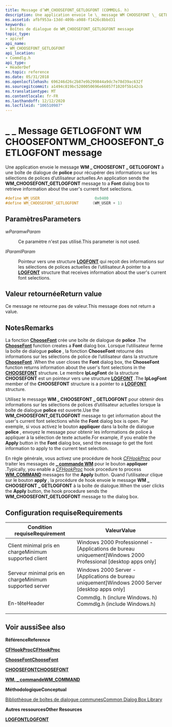```yaml
---
title: Message d’WM_CHOOSEFONT_GETLOGFONT (COMMDLG. h)
description: Une application envoie le \_ message WM CHOOSEFONT \_ GETLOGFONT à une boîte de dialogue de police pour récupérer des informations sur les sélections de polices d’utilisateur actuelles.
ms.assetid: afbf953a-13dd-409b-a988-f1426c8bbd31
keywords:
- Boîtes de dialogue de WM_CHOOSEFONT_GETLOGFONT message
topic_type:
- apiref
api_name:
- WM_CHOOSEFONT_GETLOGFONT
api_location:
- Commdlg.h
api_type:
- HeaderDef
ms.topic: reference
ms.date: 05/31/2018
ms.openlocfilehash: 696246d26c2b87e9b299844a9dc7e78d39ac632f
ms.sourcegitcommit: a1494c819bc5200050696e66057f1020f5b142cb
ms.translationtype: MT
ms.contentlocale: fr-FR
ms.lasthandoff: 12/12/2020
ms.locfileid: "106510987"
---
```

# <a name="wm_choosefont_getlogfont-message"></a><span data-ttu-id="8a49c-104">\_ \_ Message GETLOGFONT WM CHOOSEFONT</span><span class="sxs-lookup"><span data-stu-id="8a49c-104">WM\_CHOOSEFONT\_GETLOGFONT message</span></span>

<span data-ttu-id="8a49c-105">Une application envoie le message **WM \_ CHOOSEFONT \_ GETLOGFONT** à une boîte de dialogue de **police** pour récupérer des informations sur les sélections de polices d’utilisateur actuelles.</span><span class="sxs-lookup"><span data-stu-id="8a49c-105">An application sends the **WM\_CHOOSEFONT\_GETLOGFONT** message to a **Font** dialog box to retrieve information about the user's current font selections.</span></span>


```C++
#define WM_USER                        0x0400
#define WM_CHOOSEFONT_GETLOGFONT      (WM_USER + 1)
```



## <a name="parameters"></a><span data-ttu-id="8a49c-106">Paramètres</span><span class="sxs-lookup"><span data-stu-id="8a49c-106">Parameters</span></span>

<dl> <dt>

<span data-ttu-id="8a49c-107">*wParam*</span><span class="sxs-lookup"><span data-stu-id="8a49c-107">*wParam*</span></span> 
</dt> <dd>

<span data-ttu-id="8a49c-108">Ce paramètre n'est pas utilisé.</span><span class="sxs-lookup"><span data-stu-id="8a49c-108">This parameter is not used.</span></span>

</dd> <dt>

<span data-ttu-id="8a49c-109">*lParam*</span><span class="sxs-lookup"><span data-stu-id="8a49c-109">*lParam*</span></span> 
</dt> <dd>

<span data-ttu-id="8a49c-110">Pointeur vers une structure [**LOGFONT**](/windows/win32/api/wingdi/ns-wingdi-logfonta) qui reçoit des informations sur les sélections de polices actuelles de l’utilisateur.</span><span class="sxs-lookup"><span data-stu-id="8a49c-110">A pointer to a [**LOGFONT**](/windows/win32/api/wingdi/ns-wingdi-logfonta) structure that receives information about the user's current font selections.</span></span>

</dd> </dl>

## <a name="return-value"></a><span data-ttu-id="8a49c-111">Valeur retournée</span><span class="sxs-lookup"><span data-stu-id="8a49c-111">Return value</span></span>

<span data-ttu-id="8a49c-112">Ce message ne retourne pas de valeur.</span><span class="sxs-lookup"><span data-stu-id="8a49c-112">This message does not return a value.</span></span>

## <a name="remarks"></a><span data-ttu-id="8a49c-113">Notes</span><span class="sxs-lookup"><span data-stu-id="8a49c-113">Remarks</span></span>

<span data-ttu-id="8a49c-114">La fonction [**ChooseFont**](/windows/win32/api/commdlg/ns-commdlg-choosefonta) crée une boîte de dialogue de **police** .</span><span class="sxs-lookup"><span data-stu-id="8a49c-114">The [**ChooseFont**](/windows/win32/api/commdlg/ns-commdlg-choosefonta) function creates a **Font** dialog box.</span></span> <span data-ttu-id="8a49c-115">Lorsque l’utilisateur ferme la boîte de dialogue **police** , la fonction **ChooseFont** retourne des informations sur les sélections de police de l’utilisateur dans la structure [**ChooseFont**](/windows/win32/api/commdlg/ns-commdlg-choosefonta) .</span><span class="sxs-lookup"><span data-stu-id="8a49c-115">When the user closes the **Font** dialog box, the **ChooseFont** function returns information about the user's font selections in the [**CHOOSEFONT**](/windows/win32/api/commdlg/ns-commdlg-choosefonta) structure.</span></span> <span data-ttu-id="8a49c-116">Le membre **lpLogFont** de la structure **CHOOSEFONT** est un pointeur vers une structure [**LOGFONT**](/windows/win32/api/wingdi/ns-wingdi-logfonta) .</span><span class="sxs-lookup"><span data-stu-id="8a49c-116">The **lpLogFont** member of the **CHOOSEFONT** structure is a pointer to a [**LOGFONT**](/windows/win32/api/wingdi/ns-wingdi-logfonta) structure.</span></span>

<span data-ttu-id="8a49c-117">Utilisez le message **WM \_ CHOOSEFONT \_ GETLOGFONT** pour obtenir des informations sur les sélections de polices d’utilisateur actuelles lorsque la boîte de dialogue **police** est ouverte.</span><span class="sxs-lookup"><span data-stu-id="8a49c-117">Use the **WM\_CHOOSEFONT\_GETLOGFONT** message to get information about the user's current font selections while the **Font** dialog box is open.</span></span> <span data-ttu-id="8a49c-118">Par exemple, si vous activez le bouton **appliquer** dans la boîte de dialogue **police** , envoyez le message pour obtenir les informations de police à appliquer à la sélection de texte actuelle.</span><span class="sxs-lookup"><span data-stu-id="8a49c-118">For example, if you enable the **Apply** button in the **Font** dialog box, send the message to get the font information to apply to the current text selection.</span></span>

<span data-ttu-id="8a49c-119">En règle générale, vous activez une procédure de hook [*CFHookProc*](/windows/win32/api/commdlg/nc-commdlg-lpcfhookproc) pour traiter les messages de [**\_ commande WM**](/windows/desktop/menurc/wm-command) pour le bouton **appliquer** .</span><span class="sxs-lookup"><span data-stu-id="8a49c-119">Typically, you enable a [*CFHookProc*](/windows/win32/api/commdlg/nc-commdlg-lpcfhookproc) hook procedure to process [**WM\_COMMAND**](/windows/desktop/menurc/wm-command) messages for the **Apply** button.</span></span> <span data-ttu-id="8a49c-120">Quand l’utilisateur clique sur le bouton **apply** , la procédure de hook envoie le message **WM \_ CHOOSEFONT \_ GETLOGFONT** à la boîte de dialogue.</span><span class="sxs-lookup"><span data-stu-id="8a49c-120">When the user clicks the **Apply** button, the hook procedure sends the **WM\_CHOOSEFONT\_GETLOGFONT** message to the dialog box.</span></span>

## <a name="requirements"></a><span data-ttu-id="8a49c-121">Configuration requise</span><span class="sxs-lookup"><span data-stu-id="8a49c-121">Requirements</span></span>



| <span data-ttu-id="8a49c-122">Condition requise</span><span class="sxs-lookup"><span data-stu-id="8a49c-122">Requirement</span></span> | <span data-ttu-id="8a49c-123">Valeur</span><span class="sxs-lookup"><span data-stu-id="8a49c-123">Value</span></span> |
|-------------------------------------|----------------------------------------------------------------------------------------------------------|
| <span data-ttu-id="8a49c-124">Client minimal pris en charge</span><span class="sxs-lookup"><span data-stu-id="8a49c-124">Minimum supported client</span></span><br/> | <span data-ttu-id="8a49c-125">Windows 2000 Professionnel - \[Applications de bureau uniquement\]</span><span class="sxs-lookup"><span data-stu-id="8a49c-125">Windows 2000 Professional \[desktop apps only\]</span></span><br/>                                               |
| <span data-ttu-id="8a49c-126">Serveur minimal pris en charge</span><span class="sxs-lookup"><span data-stu-id="8a49c-126">Minimum supported server</span></span><br/> | <span data-ttu-id="8a49c-127">Windows 2000 Server - \[Applications de bureau uniquement\]</span><span class="sxs-lookup"><span data-stu-id="8a49c-127">Windows 2000 Server \[desktop apps only\]</span></span><br/>                                                     |
| <span data-ttu-id="8a49c-128">En-tête</span><span class="sxs-lookup"><span data-stu-id="8a49c-128">Header</span></span><br/>                   | <dl> <span data-ttu-id="8a49c-129"><dt>Commdlg. h (inclure Windows. h)</dt></span><span class="sxs-lookup"><span data-stu-id="8a49c-129"><dt>Commdlg.h (include Windows.h)</dt></span></span> </dl> |



## <a name="see-also"></a><span data-ttu-id="8a49c-130">Voir aussi</span><span class="sxs-lookup"><span data-stu-id="8a49c-130">See also</span></span>

<dl> <dt>

<span data-ttu-id="8a49c-131">**Référence**</span><span class="sxs-lookup"><span data-stu-id="8a49c-131">**Reference**</span></span>
</dt> <dt>

[<span data-ttu-id="8a49c-132">**CFHookProc**</span><span class="sxs-lookup"><span data-stu-id="8a49c-132">**CFHookProc**</span></span>](/windows/win32/api/commdlg/nc-commdlg-lpcfhookproc)
</dt> <dt>

[<span data-ttu-id="8a49c-133">**ChooseFont**</span><span class="sxs-lookup"><span data-stu-id="8a49c-133">**ChooseFont**</span></span>](/windows/win32/api/commdlg/ns-commdlg-choosefonta)
</dt> <dt>

[<span data-ttu-id="8a49c-134">**CHOOSEFONT**</span><span class="sxs-lookup"><span data-stu-id="8a49c-134">**CHOOSEFONT**</span></span>](/windows/win32/api/commdlg/ns-commdlg-choosefonta)
</dt> <dt>

[<span data-ttu-id="8a49c-135">**WM, \_ commande**</span><span class="sxs-lookup"><span data-stu-id="8a49c-135">**WM\_COMMAND**</span></span>](/windows/desktop/menurc/wm-command)
</dt> <dt>

<span data-ttu-id="8a49c-136">**Méthodologique**</span><span class="sxs-lookup"><span data-stu-id="8a49c-136">**Conceptual**</span></span>
</dt> <dt>

[<span data-ttu-id="8a49c-137">Bibliothèque de boîtes de dialogue communes</span><span class="sxs-lookup"><span data-stu-id="8a49c-137">Common Dialog Box Library</span></span>](common-dialog-box-library.md)
</dt> <dt>

<span data-ttu-id="8a49c-138">**Autres ressources**</span><span class="sxs-lookup"><span data-stu-id="8a49c-138">**Other Resources**</span></span>
</dt> <dt>

[<span data-ttu-id="8a49c-139">**LOGFONT**</span><span class="sxs-lookup"><span data-stu-id="8a49c-139">**LOGFONT**</span></span>](/windows/win32/api/wingdi/ns-wingdi-logfonta)
</dt> </dl>

 

